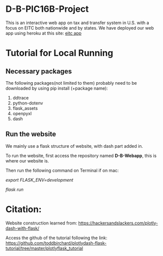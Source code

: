 # D-B-PIC16B-Project
This is an interactive web app on tax and transfer system in U.S. with a focus on EITC both nationwide and by states.
We have deployed our web app using heroku at this site: [eitc app](https://eitc-app.herokuapp.com/)

# Tutorial for Local Running

## Necessary packages

The following packages(not limited to them) probably need to be downloaded by using pip install (+package name):

1. ddtrace
2. python-dotenv
3. flask_assets
4. openpyxl
5. dash

## Run the website
We mainly use a flask structure of website, with dash part added in.

To run the website, first access the repository named **D-B-Webapp**, this is where our website is.

Then run the following command on Terminal if on mac:

*export FLASK_ENV=development*

*flask run*

# Citation:

Website construction learned from: https://hackersandslackers.com/plotly-dash-with-flask/

Access the github of the tutorial following the link: https://github.com/toddbirchard/plotlydash-flask-tutorial/tree/master/plotlyflask_tutorial

